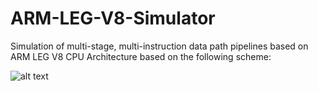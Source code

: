 # ARM-LEG-V8-Simulator
Simulation of multi-stage, multi-instruction data path pipelines based on ARM LEG V8 CPU Architecture based on the following scheme:


![alt text](https://image.ibb.co/iBSb1y/DataPath.png)
